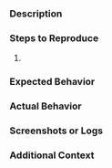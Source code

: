 ### Description

<!-- [Provide a detailed description of the issue] -->

### Steps to Reproduce

1.

### Expected Behavior

<!-- [Describe what you expected to happen] -->

### Actual Behavior

<!-- [Describe what actually happened] -->

### Screenshots or Logs

<!-- [If applicable, add screenshots or logs to help explain your problem] -->

### Additional Context

<!-- [Add any other context about the problem here] -->
